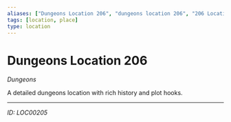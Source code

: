 ```yaml
---
aliases: ["Dungeons Location 206", "dungeons location 206", "206 Location Dungeons"]
tags: [location, place]
type: location
---
```


# Dungeons Location 206

*Dungeons*

A detailed dungeons location with rich history and plot hooks.

---
*ID: LOC00205*